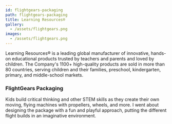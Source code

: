 ```yaml
---
id: flightgears-packaging
path: flightgears-packaging
title: Learning Resources®
gallery:
  - /assets/flightgears.png
images:
  - /assets/flightgears.png
---
```

Learning Resources® is a leading global manufacturer of innovative, hands-on educational products trusted by teachers and parents and loved by children. The Company's 1100+ high-quality products are sold in more than 80 countries, serving children and their families, preschool, kindergarten, primary, and middle-school markets.

### FlightGears Packaging

Kids build critical thinking and other STEM skills as they create their own moving, flying machines with propellers, wheels, and more. I went about designing the package with a fun and playful approach, putting the different flight builds in an imaginative environment.